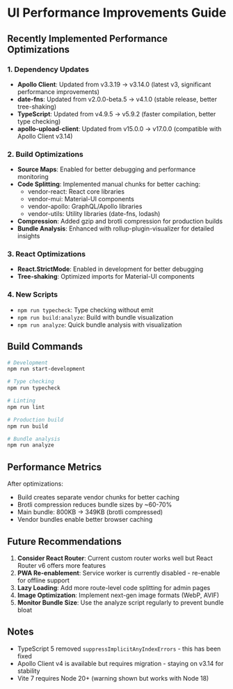 # UI Performance Improvements Guide

## Recently Implemented Performance Optimizations

### 1. Dependency Updates
- **Apollo Client**: Updated from v3.3.19 → v3.14.0 (latest v3, significant performance improvements)
- **date-fns**: Updated from v2.0.0-beta.5 → v4.1.0 (stable release, better tree-shaking)
- **TypeScript**: Updated from v4.9.5 → v5.9.2 (faster compilation, better type checking)
- **apollo-upload-client**: Updated from v15.0.0 → v17.0.0 (compatible with Apollo Client v3.14)

### 2. Build Optimizations
- **Source Maps**: Enabled for better debugging and performance monitoring
- **Code Splitting**: Implemented manual chunks for better caching:
  - vendor-react: React core libraries
  - vendor-mui: Material-UI components
  - vendor-apollo: GraphQL/Apollo libraries
  - vendor-utils: Utility libraries (date-fns, lodash)
- **Compression**: Added gzip and brotli compression for production builds
- **Bundle Analysis**: Enhanced with rollup-plugin-visualizer for detailed insights

### 3. React Optimizations
- **React.StrictMode**: Enabled in development for better debugging
- **Tree-shaking**: Optimized imports for Material-UI components

### 4. New Scripts
- `npm run typecheck`: Type checking without emit
- `npm run build:analyze`: Build with bundle visualization
- `npm run analyze`: Quick bundle analysis with visualization

## Build Commands

```bash
# Development
npm run start-development

# Type checking
npm run typecheck

# Linting
npm run lint

# Production build
npm run build

# Bundle analysis
npm run analyze
```

## Performance Metrics

After optimizations:
- Build creates separate vendor chunks for better caching
- Brotli compression reduces bundle sizes by ~60-70%
- Main bundle: 800KB → 349KB (brotli compressed)
- Vendor bundles enable better browser caching

## Future Recommendations

1. **Consider React Router**: Current custom router works well but React Router v6 offers more features
2. **PWA Re-enablement**: Service worker is currently disabled - re-enable for offline support
3. **Lazy Loading**: Add more route-level code splitting for admin pages
4. **Image Optimization**: Implement next-gen image formats (WebP, AVIF)
5. **Monitor Bundle Size**: Use the analyze script regularly to prevent bundle bloat

## Notes

- TypeScript 5 removed `suppressImplicitAnyIndexErrors` - this has been fixed
- Apollo Client v4 is available but requires migration - staying on v3.14 for stability
- Vite 7 requires Node 20+ (warning shown but works with Node 18)